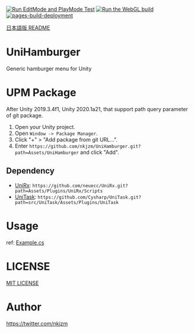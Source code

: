 [![Run EditMode and PlayMode Test](https://github.com/nkjzm/UniHamburger/actions/workflows/test.yml/badge.svg)](https://github.com/nkjzm/UniHamburger/actions/workflows/test.yml) [![Run the WebGL build](https://github.com/nkjzm/UniHamburger/actions/workflows/webgl_build.yml/badge.svg)](https://github.com/nkjzm/UniHamburger/actions/workflows/webgl_build.yml)
[![pages-build-deployment](https://github.com/nkjzm/UniHamburger/actions/workflows/pages/pages-build-deployment/badge.svg)](https://github.com/nkjzm/UniHamburger/actions/workflows/pages/pages-build-deployment)

[日本語版 README](https://github.com/nkjzm/UniHamburger/blob/master/README-ja.md)

# UniHamburger

Generic hamburger menu for Unity

# UPM Package

After Unity 2019.3.4f1, Unity 2020.1a21, that support path query parameter of git package. 

1. Open your Unity project.
2. Open `Window -> Package Manager`.
3. Click "+" > "Add package from git URL...".
4. Enter `https://github.com/nkjzm/UniHamburger.git?path=Assets/UniHamburger` and click "Add".

## Dependency

- [UniRx](https://github.com/neuecc/UniRx): `https://github.com/neuecc/UniRx.git?path=Assets/Plugins/UniRx/Scripts`
- [UniTask](https://github.com/Cysharp/UniTask): `https://github.com/Cysharp/UniTask.git?path=src/UniTask/Assets/Plugins/UniTask` 

# Usage

ref: [Example.cs](https://github.com/nkjzm/UniHamburger/blob/main/Assets/UniHamburger/Example/Example.cs)

# LICENSE

[MIT LICENSE](https://github.com/nkjzm/UniBuildNumber/blob/master/LICENSE)

# Author

https://twitter.com/nkjzm
